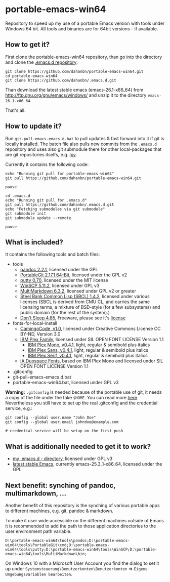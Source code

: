 # portable-emacs-win64

Repository to speed up my use of a portable Emacs version with tools under Windows 64 bit. All tools and binaries are for 64bit versions - if available.

## How to get it?

First clone the portable-emacs-win64 repository, than go into the directory and 
clone the [.emacs.d repository](https://github.com/dahanbn/.emacs.d):

    git clone https://github.com/dahanbn/portable-emacs-win64.git
    cd portable-emacs-win64
    git clone https://github.com/dahanbn/.emacs.d.git

Than download the latest stable emacs (emacs-26.1-x86_64) from
http://ftp.gnu.org/gnu/emacs/windows/ and unzip it to the directory
`emacs-26.1-x86_64`.

That's all.

## How to update it?

Run `git-pull-emacs-emacs.d.bat` to pull updates & fast forward into it if git
is locally installed. The batch file also pulls new commits from the `.emacs.d`
repository and uses also git submodule there for other local-packages that are
git repositories itselfs, e.g. [lpy](https://github.com/abo-abo/lpy).

Currently it contains the following code:

    echo "Running git pull for portable-emacs-win64"
    git pull https://github.com/dahanbn/portable-emacs-win64.git
    
    pause
    
    cd .emacs.d
    echo "Running git pull for .emacs.d"
    git pull https://github.com/dahanbn/.emacs.d.git
    echo "Fetching submodules via git submodule"
    git submodule init
    git submodule update --remote
    
    pause

## What is included?

It contains the following tools and batch files:

+ tools
    * [pandoc 2.2.1](https://pandoc.org/), licensed under the GPL
    * [PortableGit 2.17.1 64-Bit](https://git-scm.com/download/win), licensed under the GPL v2
    * [putty 0.70](https://www.chiark.greenend.org.uk/~sgtatham/putty/latest.html), licensed under the MIT license
    * [WinSCP 5.11.2](https://winscp.net/eng/download.php), licensed
      under GPL v3
    *
      [MultiMarkdown 6.3.2](http://fletcherpenney.net/multimarkdown/download/), licensed under GPL v2 or greater
    * [Steel Bank Common Lisp (SBCL) 1.4.2](http://www.sbcl.org/platform-table.html), licensed under various licenses (SBCL is derived from CMU CL, and carries the same licensing terms, a mixture of BSD-style (for a few subsystems) and public domain (for the rest of the system).)
    * [Don't Sleep 4.85](http://softwareok.de/?seite=Microsoft/DontSleep), Freeware, please see it's [license](http://softwareok.de/?seite=Microsoft/DontSleep/Lizenz)
+ fonts-for-local-install
    * [CamingoCode, v1.0](http://www.janfromm.de/typefaces/camingomono/camingocode/), licensed under Creative Commons License CC BY-ND, Version 3.0
    * [IBM Plex Family](https://github.com/IBM/type), licensed under SIL OPEN FONT LICENSE Version 1.1
        * [IBM Plex Mono, v0.4.1](https://github.com/IBM/type/tree/master/fonts/Mono/desktop/pc), light, regular & semibold plus italics
        * [IBM Plex Sans, v0.4.1](https://github.com/IBM/type/tree/master/fonts/Sans/desktop/pc), light, regular & semibold plus italics
        * [IBM Plex Serif, v0.4.1](https://github.com/IBM/type/tree/master/fonts/Serif/desktop/pc), light, regular & semibold plus italics
    * [iA Duospace Fonts](https://github.com/iaolo/iA-Fonts), based on IBM Plex Mono and licensed under SIL OPEN FONT LICENSE Version 1.1
+ .gitconfig
+ git-pull-emacs-emacs.d.bat
+ portable-emacs-win64.bat, licensed under GPL v3

**Warning:** `.gitconfig` is needed because of the portable use of git, it needs
a copy of the file under the fake `$HOME`. You can read more
[here](https://github.com/magit/magit/issues/1497). Nevertheless you still have
to set up the real .gitconfig and the credential service, e.g.:

    git config --global user.name "John Doe"
    git config --global user.email johndoe@example.com
	
	# credential service will be setup on the first push

## What is additionally needed to get it to work?

+ [my .emacs.d - directory](https://github.com/dahanbn/.emacs.d), licensed under GPL v3
+ [latest stable Emacs](https://www.gnu.org/software/emacs/), currently emacs-25.3_1-x86_64, licensed under the GPL

## Next benefit: synching of pandoc, multimarkdown, ...

Another benefit of this repository is the synching of various portable apps to different machines, e.g. git, pandoc & markdown.

To make it user wide accessible on the different machines outside of Emacs it is recommended to add the path to those application directories to the user environment path variable.

    D:\portable-emacs-win64\tools\pandoc;D:\portable-emacs-win64\tools\PortableGit\cmd;D:\portable-emacs-win64\tools\putty;D:\portable-emacs-win64\tools\WinSCP;D:\portable-emacs-win64\tools\MultiMarkdown\bin;

On Windows 10 with a Microsoft User Account you find the dialog to set it up under `Systemsteuerung\Benutzerkonten\Benutzerkonten` => `Eigene Umgebungsvariablen bearbeiten`.
